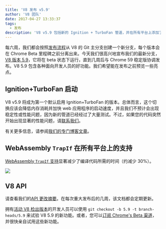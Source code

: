 ```yaml
---
title: 'V8 发布 v5.9'
author: 'V8 团队'
date: 2017-04-27 13:33:37
tags:
  - 发布
description: 'V8 v5.9 包括新的 Ignition + TurboFan 管道，并在所有平台上添加了 WebAssembly TrapIf 支持。'
---
```

每六周，我们都会按照[发布流程](/docs/release-process)从 V8 的 Git 主分支创建一个新分支，每个版本会在 Chrome Beta 里程碑之前分离出来。今天我们很高兴地宣布我们的最新分支，[V8 版本 5.9](https://chromium.googlesource.com/v8/v8.git/+log/branch-heads/5.9)，它将在 beta 状态下运行，直到几周后与 Chrome 59 稳定版协调发布。V8 5.9 包含各种面向开发人员的好功能。我们希望能在发布之前预览一些亮点。

<!--truncate-->
## Ignition+TurboFan 启动

V8 v5.9 将成为第一个默认启用 Ignition+TurboFan 的版本。总体而言，这个切换应该会降低内存消耗并加快 web 应用程序的启动速度，并且我们不预计会出现稳定性或性能问题，因为新的管道已经经过了大量测试。不过，如果您的代码突然开始出现显著的性能问题，请[联系我们](https://bugs.chromium.org/p/v8/issues/entry?template=Bug%20report%20for%20the%20new%20pipeline)。

有关更多信息，请参阅[我们的专门博客文章](/blog/launching-ignition-and-turbofan)。

## WebAssembly `TrapIf` 在所有平台上的支持

[WebAssembly `TrapIf` 支持](https://chromium.googlesource.com/v8/v8/+/98fa962e5f342878109c26fd7190573082ac3abe)显著减少了编译代码所需的时间（约减少 30%）。

![](/_img/v8-release-59/angrybots.png)

## V8 API

请查看我们的[API 更改摘要](https://docs.google.com/document/d/1g8JFi8T_oAE_7uAri7Njtig7fKaPDfotU6huOa1alds/edit)。在每次重大发布后的几周，该文档都会定期更新。

拥有[活动 V8 检出版本](/docs/source-code#using-git)的开发人员可以使用 `git checkout -b 5.9 -t branch-heads/5.9` 来试验 V8 5.9 的新功能。或者，您可以[订阅 Chrome's Beta 渠道](https://www.google.com/chrome/browser/beta.html)，并很快亲自试用这些新功能。
